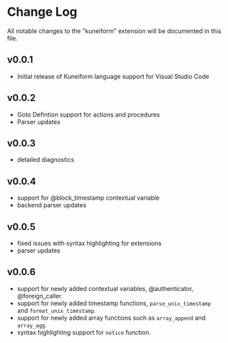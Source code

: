 # Change Log

All notable changes to the "kuneiform" extension will be documented in this file.

## v0.0.1

- Initial release of Kuneiform language support for Visual Studio Code

## v0.0.2

- Goto Defintion support for actions and procedures
- Parser updates

## v0.0.3

- detailed diagnostics

## v0.0.4

- support for @block_timestamp contextual variable
- backend parser updates

## v0.0.5

- fixed issues with syntax highlighting for extensions
- parser updates

## v0.0.6

- support for newly added contextual variables, @authenticator, @foreign_caller.
- support for newly added timestamp functions, `parse_unix_timestamp` and `format_unix_timestamp`.
- support for newly added array functions such as `array_append` and `array_agg`.
- syntax highlighting support for `notice` function.
